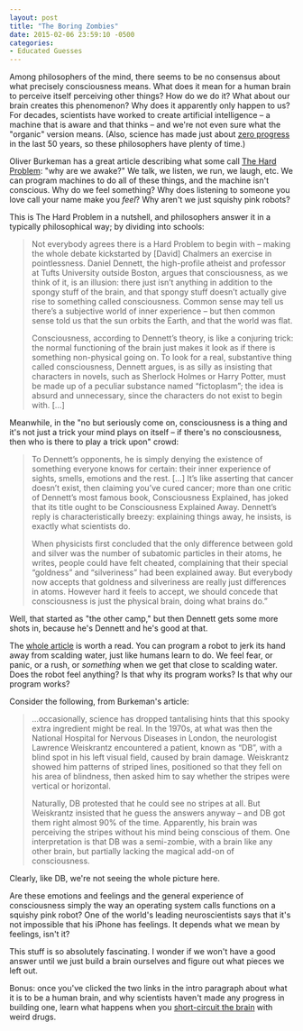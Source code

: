 ```yaml
---
layout: post
title: "The Boring Zombies"
date: 2015-02-06 23:59:10 -0500
categories: 
- Educated Guesses
---
```


Among philosophers of the mind, there seems to be no consensus about what precisely consciousness means. What does it mean for a human brain to perceive itself perceiving other things? How do we do it? What about our brain creates this phenomenon? Why does it apparently only happen to us? For decades, scientists have worked to create artificial intelligence – a machine that is aware and that thinks – and we're not even sure what the "organic" version means. (Also, science has made just about [zero progress](http://aeon.co/magazine/technology/david-deutsch-artificial-intelligence/) in the last 50 years, so these philosophers have plenty of time.)

Oliver Burkeman has a great article describing what some call [The Hard Problem](http://www.theguardian.com/science/2015/jan/21/-sp-why-cant-worlds-greatest-minds-solve-mystery-consciousness): "why are we awake?" We talk, we listen, we run, we laugh, etc. We can program machines to do all of these things, and the machine isn't conscious. Why do we feel something? Why does listening to someone you love call your name make you *feel*? Why aren't we just squishy pink robots? 

This is The Hard Problem in a nutshell, and philosophers answer it in a typically philosophical way; by dividing into schools:

> Not everybody agrees there is a Hard Problem to begin with – making the whole debate kickstarted by [David] Chalmers an exercise in pointlessness. Daniel Dennett, the high-profile atheist and professor at Tufts University outside Boston, argues that consciousness, as we think of it, is an illusion: there just isn’t anything in addition to the spongy stuff of the brain, and that spongy stuff doesn’t actually give rise to something called consciousness. Common sense may tell us there’s a subjective world of inner experience – but then common sense told us that the sun orbits the Earth, and that the world was flat. 
>
> Consciousness, according to Dennett’s theory, is like a conjuring trick: the normal functioning of the brain just makes it look as if there is something non-physical going on. To look for a real, substantive thing called consciousness, Dennett argues, is as silly as insisting that characters in novels, such as Sherlock Holmes or Harry Potter, must be made up of a peculiar substance named “fictoplasm”; the idea is absurd and unnecessary, since the characters do not exist to begin with. […]

Meanwhile, in the "no but seriously come on, consciousness is a thing and it's not just a trick your mind plays on itself – if there's no consciousness, then who is there to play a trick upon" crowd:

> To Dennett’s opponents, he is simply denying the existence of something everyone knows for certain: their inner experience of sights, smells, emotions and the rest. […] It’s like asserting that cancer doesn’t exist, then claiming you’ve cured cancer; more than one critic of Dennett’s most famous book, Consciousness Explained, has joked that its title ought to be Consciousness Explained Away. Dennett’s reply is characteristically breezy: explaining things away, he insists, is exactly what scientists do. 
>
> When physicists first concluded that the only difference between gold and silver was the number of subatomic particles in their atoms, he writes, people could have felt cheated, complaining that their special “goldness” and “silveriness” had been explained away. But everybody now accepts that goldness and silveriness are really just differences in atoms. However hard it feels to accept, we should concede that consciousness is just the physical brain, doing what brains do.”

Well, that started as "the other camp," but then Dennett gets some more shots in, because he's Dennett and he's good at that. 

The [whole article](http://www.theguardian.com/science/2015/jan/21/-sp-why-cant-worlds-greatest-minds-solve-mystery-consciousness) is worth a read. You can program a robot to jerk its hand away from scalding water, just like humans learn to do. We feel fear, or panic, or a rush, or *something* when we get that close to scalding water. Does the robot feel anything? Is that why its program works? Is that why our program works?

Consider the following, from Burkeman's article:

> …occasionally, science has dropped tantalising hints that this spooky extra ingredient might be real. In the 1970s, at what was then the National Hospital for Nervous Diseases in London, the neurologist Lawrence Weiskrantz encountered a patient, known as “DB”, with a blind spot in his left visual field, caused by brain damage. Weiskrantz showed him patterns of striped lines, positioned so that they fell on his area of blindness, then asked him to say whether the stripes were vertical or horizontal. 
>
> Naturally, DB protested that he could see no stripes at all. But Weiskrantz insisted that he guess the answers anyway – and DB got them right almost 90% of the time. Apparently, his brain was perceiving the stripes without his mind being conscious of them. One interpretation is that DB was a semi-zombie, with a brain like any other brain, but partially lacking the magical add-on of consciousness.

Clearly, like DB, we're not seeing the whole picture here.

Are these emotions and feelings and the general experience of consciousness simply the way an operating system calls functions on a squishy pink robot? One of the world's leading neuroscientists says that it's not impossible that his iPhone has feelings. It depends what we mean by feelings, isn't it?

This stuff is so absolutely fascinating. I wonder if we won't have a good answer until we just build a brain ourselves and figure out what pieces we left out.

Bonus: once you've clicked the two links in the intro paragraph about what it is to be a human brain, and why scientists haven't made any progress in building one, learn what happens when you [short-circuit the brain](http://www.newyorker.com/magazine/2015/02/09/trip-treatment) with weird drugs. 